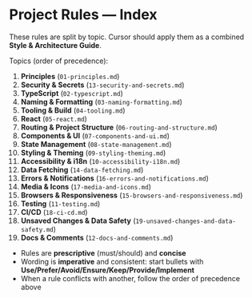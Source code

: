 # Project Rules — Index

These rules are split by topic. Cursor should apply them as a combined **Style & Architecture Guide**.

Topics (order of precedence):

1. **Principles** (`01-principles.md`)
2. **Security & Secrets** (`13-security-and-secrets.md`)
3. **TypeScript** (`02-typescript.md`)
4. **Naming & Formatting** (`03-naming-formatting.md`)
5. **Tooling & Build** (`04-tooling.md`)
6. **React** (`05-react.md`)
7. **Routing & Project Structure** (`06-routing-and-structure.md`)
8. **Components & UI** (`07-components-and-ui.md`)
9. **State Management** (`08-state-management.md`)
10. **Styling & Theming** (`09-styling-theming.md`)
11. **Accessibility & i18n** (`10-accessibility-i18n.md`)
12. **Data Fetching** (`14-data-fetching.md`)
13. **Errors & Notifications** (`16-errors-and-notifications.md`)
14. **Media & Icons** (`17-media-and-icons.md`)
15. **Browsers & Responsiveness** (`15-browsers-and-responsiveness.md`)
16. **Testing** (`11-testing.md`)
17. **CI/CD** (`18-ci-cd.md`)
18. **Unsaved Changes & Data Safety** (`19-unsaved-changes-and-data-safety.md`)
19. **Docs & Comments** (`12-docs-and-comments.md`)

- Rules are **prescriptive** (must/should) and **concise**
- Wording is **imperative** and consistent: start bullets with **Use/Prefer/Avoid/Ensure/Keep/Provide/Implement**
- When a rule conflicts with another, follow the order of precedence above
